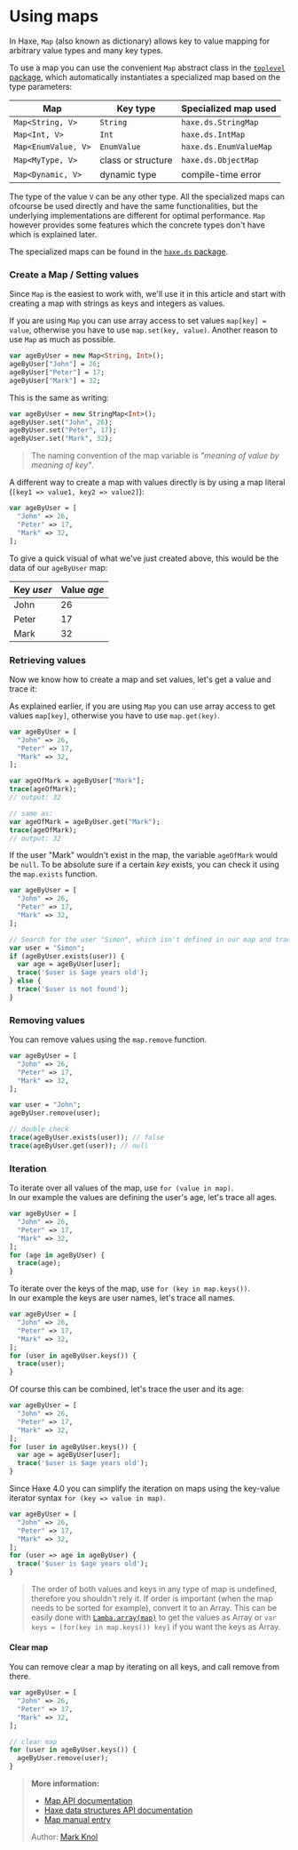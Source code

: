 [tags]: / "collections, data-structures"

# Using maps

In Haxe, `Map` (also known as dictionary) allows key to value mapping for arbitrary value types and many key types. 

To use a map you can use the convenient `Map` abstract class in the [`toplevel` package](http://api.haxe.org/), which automatically instantiates a specialized map based on the type parameters:

| Map | Key type | Specialized map used |
| --- | --- | --- |
| `Map<String, V>` | `String` | `haxe.ds.StringMap` |
| `Map<Int, V>` | `Int` | `haxe.ds.IntMap` |
| `Map<EnumValue, V>` | `EnumValue` | `haxe.ds.EnumValueMap` |
| `Map<MyType, V>` | class or structure | `haxe.ds.ObjectMap` |
| `Map<Dynamic, V>` | dynamic type | compile-time error |



The type of the value `V` can be any other type. All the specialized maps can ofcourse be used directly and have the same functionalities, but the underlying implementations are different for optimal performance. 
`Map` however provides some features which the concrete types don't have which is explained later.

The specialized maps can be found in the [`haxe.ds` package](http://api.haxe.org/haxe/ds/).

### Create a Map / Setting values

Since `Map` is the easiest to work with, we'll use it in this article and start with creating a map with strings as keys and integers as values.

If you are using `Map` you can use array access to set values `map[key] = value`, otherwise you have to use `map.set(key, value)`. Another reason to use `Map` as much as possible.

```haxe
var ageByUser = new Map<String, Int>(); 
ageByUser["John"] = 26;
ageByUser["Peter"] = 17;
ageByUser["Mark"] = 32;
```

This is the same as writing:
```haxe
var ageByUser = new StringMap<Int>();
ageByUser.set("John", 26);
ageByUser.set("Peter", 17);
ageByUser.set("Mark", 32);
```

> The naming convention of the map variable is _"meaning of value by meaning of key"_.

A different way to create a map with values directly is by using a map literal (`[key1 => value1, key2 => value2]`):

```haxe
var ageByUser = [
  "John" => 26,
  "Peter" => 17,
  "Mark" => 32,
];
```

To give a quick visual of what we've just created above, this would be the data of our `ageByUser` map:

| Key _user_ | Value _age_ |
| --- | --- |
| John | 26 |
| Peter | 17 |
| Mark | 32 |

### Retrieving values

Now we know how to create a map and set values, let's get a value and trace it:

As explained earlier, if you are using `Map` you can use array access to get values `map[key]`, otherwise you have to use `map.get(key)`. 

```haxe
var ageByUser = [
  "John" => 26,
  "Peter" => 17,
  "Mark" => 32,
];

var ageOfMark = ageByUser["Mark"];
trace(ageOfMark); 
// output: 32

// same as:
var ageOfMark = ageByUser.get("Mark");
trace(ageOfMark); 
// output: 32
```

If the user "Mark" wouldn't exist in the map, the variable `ageOfMark` would be `null`. To be absolute sure if a certain _key_ exists, you can check it using the `map.exists` function.

```haxe
var ageByUser = [
  "John" => 26,
  "Peter" => 17,
  "Mark" => 32,
];

// Search for the user "Simon", which isn't defined in our map and trace its age.
var user = "Simon";
if (ageByUser.exists(user)) {
  var age = ageByUser[user];
  trace('$user is $age years old');
} else {
  trace('$user is not found');
}
```

### Removing values

You can remove values using the `map.remove` function. 

```haxe
var ageByUser = [
  "John" => 26,
  "Peter" => 17,
  "Mark" => 32,
];

var user = "John";
ageByUser.remove(user);

// double check
trace(ageByUser.exists(user)); // false
trace(ageByUser.get(user)); // null
```

### Iteration

To iterate over all values of the map, use `for (value in map)`.  
In our example the values are defining the user's age, let's trace all ages.

```haxe
var ageByUser = [
  "John" => 26,
  "Peter" => 17,
  "Mark" => 32,
];
for (age in ageByUser) {
  trace(age);
}
```

To iterate over the keys of the map, use `for (key in map.keys())`.  
In our example the keys are user names, let's trace all names.

```haxe
var ageByUser = [
  "John" => 26,
  "Peter" => 17,
  "Mark" => 32,
];
for (user in ageByUser.keys()) {
  trace(user);
}
```

Of course this can be combined, let's trace the user and its age:

```haxe
var ageByUser = [
  "John" => 26,
  "Peter" => 17,
  "Mark" => 32,
];
for (user in ageByUser.keys()) {
  var age = ageByUser[user];
  trace('$user is $age years old');
}
```

Since Haxe 4.0 you can simplify the iteration on maps using the key-value iterator syntax `for (key => value in map)`.

```haxe
var ageByUser = [
  "John" => 26,
  "Peter" => 17,
  "Mark" => 32,
];
for (user => age in ageByUser) {
  trace('$user is $age years old');
}
```

> The order of both values and keys in any type of map is undefined, therefore you shouldn't rely it. If order is important (when the map needs to be sorted for example), convert it to an Array. 
> This can be easily done with [`Lamba.array(map)`](http://api.haxe.org/Lambda.html#array) to get the values as Array or `var keys = [for(key in map.keys()) key]` if you want the keys as Array.


#### Clear map

You can remove clear a map by iterating on all keys, and call remove from there.

```haxe
var ageByUser = [
  "John" => 26,
  "Peter" => 17,
  "Mark" => 32,
];

// clear map
for (user in ageByUser.keys()) {
  ageByUser.remove(user);
}
```

> **More information:**
> 
> * [Map API documentation](http://api.haxe.org/Map.html)
> * [Haxe data structures API documentation](http://api.haxe.org/haxe/ds/)
> * [Map manual entry](https://haxe.org/manual/std-Map.html)
>
> Author: [Mark Knol](https://github.com/markknol)
